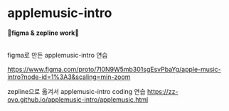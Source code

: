 # applemusic-intro

👾<b>figma & zepline work</b>👾

</br>
figma로 만든 applemusic-intro 연습</br>

https://www.figma.com/proto/7l0N9W5mb301sgEsvPbaYg/apple-music-intro?node-id=1%3A3&scaling=min-zoom
</br>

zepline으로 옮겨서 applemusic-intro coding 연습
https://zz-ovo.github.io/applemusic-intro/applemusic.html
